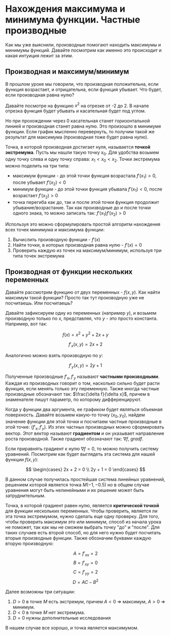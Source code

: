 # Нахождения максимума и минимума функции. Частные производные

Как мы уже выяснили, производные помогают находить максимумы и минимумы функций. Давайте посмотрим как именно это происходит и какая интуиция лежит за этим.

## Производная и максимум/минимум

В прошлом уроке мы говорили, что производная положительна, если функция возрастает, и отрицательна, если функция убывает. Что будет, если производная равна нулю?

Давайте посмотре на функцию $x^2$ на отрезке от -2 до 2. В начале отрезка функция будет убывать и касательная будет под углом.

Но при прохождении через 0 касательная станет горизонтальной линией и производная станет равна нулю. Это произошло в минимуме функции. Если график мысленно перевернуть, то получим такой же результат для максимума (производная тоже будет равна нулю).

Точка, в которой производная достигает нуля, называется **точкой экстремума**. Пусть мы нашли такую точку $x_0$. Для удобства возьмем одну точку слева и одну точку справа: $x_1 < x_0 < x_2$. Точки экстремума можно поделить на три типа:

- максимум функции - до этой точки функция возрастала $f'(x_1) > 0$, после убывает $f'(x_2) < 0$
- минимум функции - до этой точки функция убывала $f'(x_1) < 0$, после возрастает $f'(x_2) > 0$
- точка перегиба как до, так и после этой точки функция продолжит убывание/возрастание. Так как производные до и после точки одного знака, то можно записать так: $f'(x_1)f'(x_2) > 0$

Используя это можно сформулировать простой алгоритм нахождения всех точек минимума и максимума функции:

1. Вычислить производную функции - $f'(x)$
2. Найти точки, в которых производная равна нулю - $f'(x)=0$
3. Проверить каждую из точек на максимум/минимум, используя три типа точек экстремума

## Производная от функции нескольких переменных

Давайте рассмотрим функцию от двух переменных - $f(x,y)$. Как найти максимум такой функции? Просто так тут производную уже не посчитаешь. Или посчитаешь?

Давайте зафиксируем одну из переменных (например $y$), и возьмем производную только по $x$, представляя, что $y$ - это просто константа. Например, вот так:

$$f(x) = x^2 + y^2 + 2x + y$$

$$f'_x(x, y) = 2x + 2$$

Аналогично можно взять производную по $y$:

$$f'_y(x, y) = 2y + 1$$

Полученные производные $f'_x, f'_y$ называют **частными производными**. Каждая из производных говорит о том, насколько сильно будет расти функция, если менять только эту переменную. Также иногда частные производные обозначают так: $\frac{\delta f}{\delta x}$, причем в знаменателе пишут параметр, по которому дифференцируют.

Когда у функции два аргумента, ее графиком будет являться объемная поверхность. Давайте возьмем какую-то точку $(x_0, y_0)$, найдем значение функции для этой точки и посчитаем частные производные в этой точке: $(f'_x, f'_y)$. Из этих частных производных можно сформировать вектор. Этот вектор называют **градиентом** и он указывает направление роста производной. Также градиент обозначают так: $\nabla f$, $grad f$.

Если приравнять градиент к нулю $\nabla f = 0$, то можно получить систему уравнений. Посмотрим как будет выглядеть эта система для нашей функции $f(x, y)$:

$$
\begin{cases}
2x + 2 = 0 \\
2y + 1 = 0
\end{cases}
$$

В данном случае получилась простейшая система линейных уравнений, решением которой является точка $M(-1, -0.5)$ но в общем случае уравнения могут быть нелинейными и их решение может быть затруднительным.

Точка, в которой градиент равен нулю, является **критической точкой** для функции нескольких переменных. Чтобы проверить, является ли эта точка экстремумом, нужно сделать еще одну проверку. Для того, чтобы проверить максимум это или минимум, способ из начала урока не поможет, так как мы не сможем выбрать точку "до" и "после". Для таких случаев есть второй способ, но для него нужно будет посчитать вторые производные функции. Также обозначим буквами каждую вторую производную:

$$A = f'_{xx} = 2$$
$$B = f'_{xy} = 0$$
$$C = f'_{yy} = 2$$
$$D = AC - B^2$$

Далее возможны три ситуации:

1. $D>0$ в точке $M$ есть экстремум, причем $A<0$ => максимум, $A>0$ => минимум.
2. $D<0$ в точке $M$ нет экстремума.
3. $D=0$ нужны дополнительные исследования

В нашем случае все хорошо, и точка является максимумом.
